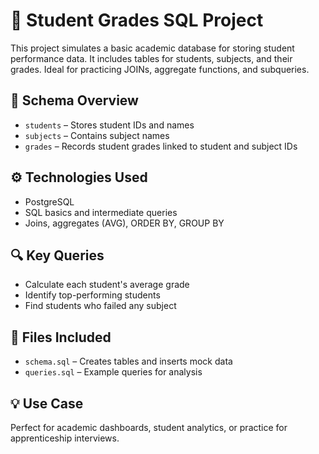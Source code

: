# 🏫 Student Grades SQL Project

This project simulates a basic academic database for storing student performance data. It includes tables for students, subjects, and their grades. Ideal for practicing JOINs, aggregate functions, and subqueries.

## 📂 Schema Overview

- `students` – Stores student IDs and names
- `subjects` – Contains subject names
- `grades` – Records student grades linked to student and subject IDs

## ⚙️ Technologies Used

- PostgreSQL
- SQL basics and intermediate queries
- Joins, aggregates (AVG), ORDER BY, GROUP BY

## 🔍 Key Queries

- Calculate each student's average grade
- Identify top-performing students
- Find students who failed any subject

## 📄 Files Included

- `schema.sql` – Creates tables and inserts mock data
- `queries.sql` – Example queries for analysis

## 💡 Use Case

Perfect for academic dashboards, student analytics, or practice for apprenticeship interviews.
